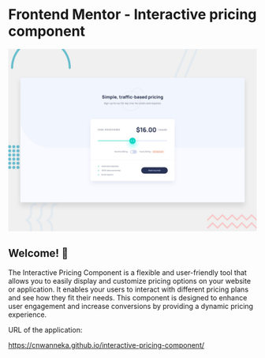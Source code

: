 # Frontend Mentor - Interactive pricing component

![Design preview for the Interactive pricing component coding challenge](./design/desktop-preview.jpg)

## Welcome! 👋

The Interactive Pricing Component is a flexible and user-friendly tool that allows you to easily display and customize pricing options on your website or application. It enables your users to interact with different pricing plans and see how they fit their needs. This component is designed to enhance user engagement and increase conversions by providing a dynamic pricing experience.


URL of the application:

https://cnwanneka.github.io/interactive-pricing-component/
